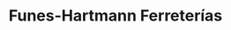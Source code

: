 ---
title: "Funes-Hartmann Ferreterías"
url: /san-salvador/funes-hartmann-ferreterias/
shop: Eisenwaren
---